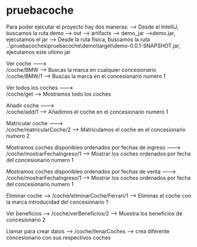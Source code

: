 # pruebacoche

Para poder ejecutar el proyecto hay dos maneras:
--> Desde el IntelliJ, buscamos la ruta demo -->	out	-->	artifacts --> demo_jar -->demo.jar, ejecutamos el jar
--> Desde la ruta fisica, buscamos la ruta ..\pruebacoches\pruebacoche\demo\target\demo-0.0.1-SNAPSHOT.jar, ejecutamos este ultimo jar
 
 
 
 
 
 
Ver coche				--->	
/coche/BMW							-->	Buscas la marca en cualquier concesionario		
/coche/BMW/1						-->	Buscas la marca en el concesionario  numero 1

Ver todos los coches			--->	
/coche/get							-->	Mostramos todo los coches

Añadir coche				--->	
/coche/add/1						-->	Añadimos el coche en el concesionario numero 1

Matricular coche			--->	
/coche/matricularCoche/2			-->	Matriculamos el coche en el concesionario numero 2

Mostramos coches disponibles 
ordenados por fechas de ingreso		--->	
/coche/mostrarFechaIngreso/1		-->	Mostrar los coches ordenados por fecha del concesionario numero 1

Mostramos coches disponibles 
ordenados por fechas de venta		---> 	
/coche/mostrarFechaIngreso/1		--> Mostrar los coches ordenados por fecha del concesionario numero 1

Eliminar coche		-->
/coche/eliminarCoche/Ferrari/1		--> Eliminas el coche con la marca introducidad del concesionario 1

Ver beneficios		-->
/coche/verBeneficios/2				--> Muestra los beneficios de concesionario 2

Llamar para crear datos		-->
/coche/llenarCoches					--> crea diferente concesionario con sus respectivos coches
